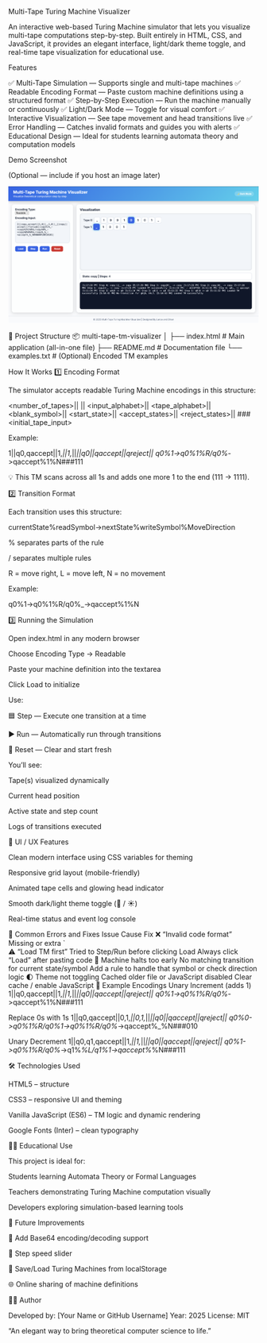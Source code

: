 Multi-Tape Turing Machine Visualizer

An interactive web-based Turing Machine simulator that lets you visualize multi-tape computations step-by-step.
Built entirely in HTML, CSS, and JavaScript, it provides an elegant interface, light/dark theme toggle, and real-time tape visualization for educational use.

Features

✅ Multi-Tape Simulation — Supports single and multi-tape machines
✅ Readable Encoding Format — Paste custom machine definitions using a structured format
✅ Step-by-Step Execution — Run the machine manually or continuously
✅ Light/Dark Mode — Toggle for visual comfort
✅ Interactive Visualization — See tape movement and head transitions live
✅ Error Handling — Catches invalid formats and guides you with alerts
✅ Educational Design — Ideal for students learning automata theory and computation models

 Demo Screenshot

(Optional — include if you host an image later)

![Turing Machine Visualizer Screenshot](screenshot.png)

📂 Project Structure
📦 multi-tape-tm-visualizer
│
├── index.html          # Main application (all-in-one file)
├── README.md           # Documentation file
└── examples.txt        # (Optional) Encoded TM examples

 How It Works
1️⃣ Encoding Format

The simulator accepts readable Turing Machine encodings in this structure:

<number_of_tapes>||
<states>||
<input_alphabet>||
<tape_alphabet>||
<blank_symbol>||
<start_state>||
<accept_states>||
<reject_states>||
<transitions>###<initial_tape_input>


Example:

1||q0,qaccept||1,_||1,_||_||q0||qaccept||qreject||
q0%1->q0%1%R/q0%_->qaccept%1%N###111


💡 This TM scans across all 1s and adds one more 1 to the end (111 → 1111).

2️⃣ Transition Format

Each transition uses this structure:

currentState%readSymbol->nextState%writeSymbol%MoveDirection


% separates parts of the rule

/ separates multiple rules

R = move right, L = move left, N = no movement

Example:

q0%1->q0%1%R/q0%_->qaccept%1%N

3️⃣ Running the Simulation

Open index.html in any modern browser

Choose Encoding Type → Readable

Paste your machine definition into the textarea

Click Load to initialize

Use:

🟦 Step — Execute one transition at a time

▶️ Run — Automatically run through transitions

🔁 Reset — Clear and start fresh

You’ll see:

Tape(s) visualized dynamically

Current head position

Active state and step count

Logs of transitions executed

🎨 UI / UX Features

Clean modern interface using CSS variables for theming

Responsive grid layout (mobile-friendly)

Animated tape cells and glowing head indicator

Smooth dark/light theme toggle (🌙 / ☀️)

Real-time status and event log console

🐞 Common Errors and Fixes
Issue	Cause	Fix
❌ “Invalid code format”	Missing or extra `	
⚠️ “Load TM first”	Tried to Step/Run before clicking Load	Always click “Load” after pasting code
🧩 Machine halts too early	No matching transition for current state/symbol	Add a rule to handle that symbol or check direction logic
🌓 Theme not toggling	Cached older file or JavaScript disabled	Clear cache / enable JavaScript
🧠 Example Encodings
Unary Increment (adds 1)
1||q0,qaccept||1,_||1,_||_||q0||qaccept||qreject||
q0%1->q0%1%R/q0%_->qaccept%1%N###111

Replace 0s with 1s
1||q0,qaccept||0,1,_||0,1,_||_||q0||qaccept||qreject||
q0%0->q0%1%R/q0%1->q0%1%R/q0%_->qaccept%_%N###010

Unary Decrement
1||q0,q1,qaccept||1,_||1,_||_||q0||qaccept||qreject||
q0%1->q0%1%R/q0%_->q1%_%L/q1%1->qaccept%_%N###111

🛠️ Technologies Used

HTML5 – structure

CSS3 – responsive UI and theming

Vanilla JavaScript (ES6) – TM logic and dynamic rendering

Google Fonts (Inter) – clean typography

👨‍🏫 Educational Use

This project is ideal for:

Students learning Automata Theory or Formal Languages

Teachers demonstrating Turing Machine computation visually

Developers exploring simulation-based learning tools

💬 Future Improvements

🔁 Add Base64 encoding/decoding support

🧮 Step speed slider

💾 Save/Load Turing Machines from localStorage

🌐 Online sharing of machine definitions

🧑‍💻 Author

Developed by: [Your Name or GitHub Username]
Year: 2025
License: MIT

“An elegant way to bring theoretical computer science to life.”

